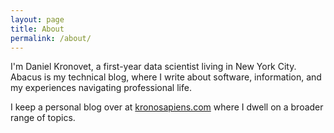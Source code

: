 ```yaml
---
layout: page
title: About
permalink: /about/
---
```


  I'm Daniel Kronovet, a first-year data scientist living in New York City.
  Abacus is my technical blog, where I write about software, information,
  and my experiences navigating professional life.

  I keep a personal blog
  over at [kronosapiens.com](kronosapiens.com) where I dwell on a broader
  range of topics.